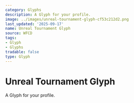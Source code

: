 ```yaml
---
category: Glyphs
description: A Glyph for your profile.
image: ../images/unreal-tournament-glyph-cf53c212d2.png
last_updated: '2025-09-17'
name: Unreal Tournament Glyph
source: WFCD
tags:
- Glyph
- Glyphs
tradable: false
type: Glyph
---
```


# Unreal Tournament Glyph

A Glyph for your profile.


